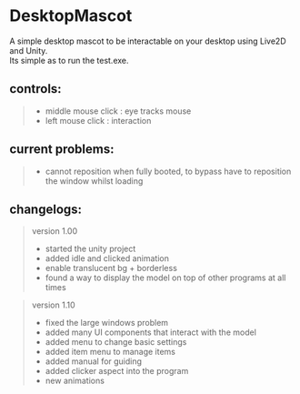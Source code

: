 # DesktopMascot

A simple desktop mascot to be interactable on your desktop using Live2D and Unity. <br />
Its simple as to run the test.exe.

## controls:
>+ middle mouse click : eye tracks mouse
>+ left mouse click :   interaction

## current problems:
>+ cannot reposition when fully booted, to bypass have to reposition the window whilst loading

## changelogs:

>version 1.00
>+ started the unity project
>+ added idle and clicked animation
>+ enable translucent bg + borderless
>+ found a way to display the model on top of other programs at all times

>version 1.10
>+ fixed the large windows problem
>+ added many UI components that interact with the model
>+ added menu to change basic settings
>+ added item menu to manage items
>+ added manual for guiding
>+ added clicker aspect into the program
>+ new animations

